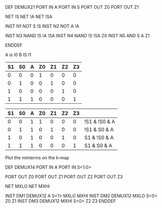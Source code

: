 DEF DEMUX21
  PORT IN A
  PORT IN S
  PORT OUT Z0
  PORT OUT Z1
  
  NET !S
  NET !A
  NET !SA

  INST N1 NOT S !S
  INST N2 NOT A !A

  INST N3 NAND !S !A !SA
  INST N4 NAND !S !SA Z0
  INST N5 AND S A Z1

ENDDEF


A is I0
B IS I1



| S1|S0 | A | Z0| Z1| Z2| Z3|
|---|---|---|---|---|---|---|
| 0 | 0 | 0 | 1 | 0 | 0 | 0 |
| 0 | 1 | 0 | 0 | 1 | 0 | 0 |
| 1 | 0 | 0 | 0 | 0 | 1 | 0 |
| 1 | 1 | 1 | 0 | 0 | 0 | 1 |


| S1| S0| A | Z0| Z1| Z2| Z3|   |
|---|---|---|---|---|---|---|---|
| 0 | 0 | 1 | 1 | 0 | 0 | 0 | !S1 & !S0 & A |
| 0 | 1 | 1 | 0 | 1 | 0 | 0 | !S1 & S0 & A |
| 1 | 0 | 1 | 0 | 0 | 1 | 0 | S1 & !S0 & A |
| 1 | 1 | 1 | 0 | 0 | 0 | 1 | S1 & S0 & A |

Plot the minterms on the k-map


DEF DEMUX14
  PORT IN A
  PORT IN S<1:0>
  
  PORT OUT Z0
  PORT OUT Z1
  PORT OUT Z2
  PORT OUT Z3
  
  NET MXLO
  NET MXHI
  
  INST DM1 DEMUX12 A S<1> MXLO MXHI
  INST DM2 DEMUX12 MXLO S<0> Z0 Z1
  INST DM3 DEMUX12 MXHI S<0> Z2 Z3
ENDDEF